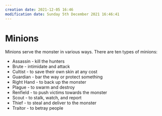 ```yaml
---
creation date: 2021-12-05 16:46
modification date: Sunday 5th December 2021 16:46:41
---
```


# Minions
Minions serve the monster in various ways. There are ten types of minions:
- Assassin - kill the hunters
- Brute - intimidate and attack
- Cultist - to save their own skin at any cost
- Guardian - bar the way or protect something
- Right Hand - to back up the monster
- Plague - to swarm and destroy
- Renfield - to push victims towards the monster
- Scout - to stalk, watch, and report
- Thief - to steal and deliver to the monster
- Traitor - to betray people